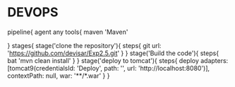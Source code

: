 # DEVOPS

pipeline{
 agent any
 tools{
 maven 'Maven'
 
 }
 stages{
 stage('clone the repository'){
 steps{
 git url: 'https://github.com/devisar/Exp2.5.git'
 }
 }
 stage('Build the code'){
 steps{
 bat 'mvn clean install'
 }
 }
 stage('deploy to tomcat'){
 steps{
 deploy adapters: [tomcat9(credentialsId: 'Deploy', path: '', url: 'http://localhost:8080')], 
contextPath: null, war: '**/*.war' 
 }
 }

